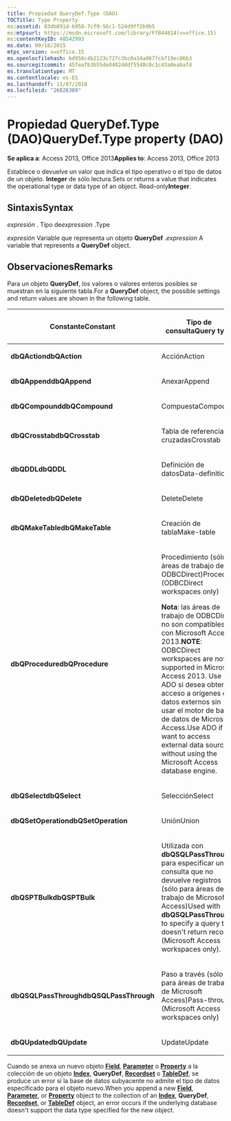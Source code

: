 ```yaml
---
title: Propiedad QueryDef.Type (DAO)
TOCTitle: Type Property
ms:assetid: 03db891d-b958-7cf9-56c1-524d9ff2b9b5
ms:mtpsurl: https://msdn.microsoft.com/library/Ff844814(v=office.15)
ms:contentKeyID: 48542993
ms.date: 09/18/2015
mtps_version: v=office.15
ms.openlocfilehash: bd958c4b2123c727c3bc0a14a067fcb719ec86b3
ms.sourcegitcommit: 45feafb3b55de0402dddf5548c0c1c43a0eabafd
ms.translationtype: MT
ms.contentlocale: es-ES
ms.lasthandoff: 11/07/2018
ms.locfileid: "26026389"
---
```

# <a name="querydeftype-property-dao"></a><span data-ttu-id="0ca8c-102">Propiedad QueryDef.Type (DAO)</span><span class="sxs-lookup"><span data-stu-id="0ca8c-102">QueryDef.Type property (DAO)</span></span>


<span data-ttu-id="0ca8c-103">**Se aplica a**: Access 2013, Office 2013</span><span class="sxs-lookup"><span data-stu-id="0ca8c-103">**Applies to**: Access 2013, Office 2013</span></span>

<span data-ttu-id="0ca8c-p101">Establece o devuelve un valor que indica el tipo operativo o el tipo de datos de un objeto. **Integer** de sólo lectura.</span><span class="sxs-lookup"><span data-stu-id="0ca8c-p101">Sets or returns a value that indicates the operational type or data type of an object. Read-only**Integer**.</span></span>

## <a name="syntax"></a><span data-ttu-id="0ca8c-106">Sintaxis</span><span class="sxs-lookup"><span data-stu-id="0ca8c-106">Syntax</span></span>

<span data-ttu-id="0ca8c-107">*expresión* . Tipo de</span><span class="sxs-lookup"><span data-stu-id="0ca8c-107">*expression* .Type</span></span>

<span data-ttu-id="0ca8c-108">*expresión* Variable que representa un objeto **QueryDef** .</span><span class="sxs-lookup"><span data-stu-id="0ca8c-108">*expression* A variable that represents a **QueryDef** object.</span></span>

## <a name="remarks"></a><span data-ttu-id="0ca8c-109">Observaciones</span><span class="sxs-lookup"><span data-stu-id="0ca8c-109">Remarks</span></span>

<span data-ttu-id="0ca8c-110">Para un objeto **QueryDef**, los valores o valores enteros posibles se muestran en la siguiente tabla.</span><span class="sxs-lookup"><span data-stu-id="0ca8c-110">For a **QueryDef** object, the possible settings and return values are shown in the following table.</span></span>

<table>
<colgroup>
<col style="width: 50%" />
<col style="width: 50%" />
</colgroup>
<thead>
<tr class="header">
<th><p><span data-ttu-id="0ca8c-111">Constante</span><span class="sxs-lookup"><span data-stu-id="0ca8c-111">Constant</span></span></p></th>
<th><p><span data-ttu-id="0ca8c-112">Tipo de consulta</span><span class="sxs-lookup"><span data-stu-id="0ca8c-112">Query type</span></span></p></th>
</tr>
</thead>
<tbody>
<tr class="odd">
<td><p><span data-ttu-id="0ca8c-113"><strong>dbQAction</strong></span><span class="sxs-lookup"><span data-stu-id="0ca8c-113"><strong>dbQAction</strong></span></span></p></td>
<td><p><span data-ttu-id="0ca8c-114">Acción</span><span class="sxs-lookup"><span data-stu-id="0ca8c-114">Action</span></span></p></td>
</tr>
<tr class="even">
<td><p><span data-ttu-id="0ca8c-115"><strong>dbQAppend</strong></span><span class="sxs-lookup"><span data-stu-id="0ca8c-115"><strong>dbQAppend</strong></span></span></p></td>
<td><p><span data-ttu-id="0ca8c-116">Anexar</span><span class="sxs-lookup"><span data-stu-id="0ca8c-116">Append</span></span></p></td>
</tr>
<tr class="odd">
<td><p><span data-ttu-id="0ca8c-117"><strong>dbQCompound</strong></span><span class="sxs-lookup"><span data-stu-id="0ca8c-117"><strong>dbQCompound</strong></span></span></p></td>
<td><p><span data-ttu-id="0ca8c-118">Compuesta</span><span class="sxs-lookup"><span data-stu-id="0ca8c-118">Compound</span></span></p></td>
</tr>
<tr class="even">
<td><p><span data-ttu-id="0ca8c-119"><strong>dbQCrosstab</strong></span><span class="sxs-lookup"><span data-stu-id="0ca8c-119"><strong>dbQCrosstab</strong></span></span></p></td>
<td><p><span data-ttu-id="0ca8c-120">Tabla de referencias cruzadas</span><span class="sxs-lookup"><span data-stu-id="0ca8c-120">Crosstab</span></span></p></td>
</tr>
<tr class="odd">
<td><p><span data-ttu-id="0ca8c-121"><strong>dbQDDL</strong></span><span class="sxs-lookup"><span data-stu-id="0ca8c-121"><strong>dbQDDL</strong></span></span></p></td>
<td><p><span data-ttu-id="0ca8c-122">Definición de datos</span><span class="sxs-lookup"><span data-stu-id="0ca8c-122">Data-definition</span></span></p></td>
</tr>
<tr class="even">
<td><p><span data-ttu-id="0ca8c-123"><strong>dbQDelete</strong></span><span class="sxs-lookup"><span data-stu-id="0ca8c-123"><strong>dbQDelete</strong></span></span></p></td>
<td><p><span data-ttu-id="0ca8c-124">Delete</span><span class="sxs-lookup"><span data-stu-id="0ca8c-124">Delete</span></span></p></td>
</tr>
<tr class="odd">
<td><p><span data-ttu-id="0ca8c-125"><strong>dbQMakeTable</strong></span><span class="sxs-lookup"><span data-stu-id="0ca8c-125"><strong>dbQMakeTable</strong></span></span></p></td>
<td><p><span data-ttu-id="0ca8c-126">Creación de tabla</span><span class="sxs-lookup"><span data-stu-id="0ca8c-126">Make-table</span></span></p></td>
</tr>
<tr class="even">
<td><p><span data-ttu-id="0ca8c-127"><strong>dbQProcedure</strong></span><span class="sxs-lookup"><span data-stu-id="0ca8c-127"><strong>dbQProcedure</strong></span></span></p></td>
<td><p><span data-ttu-id="0ca8c-128">Procedimiento (sólo áreas de trabajo de ODBCDirect)</span><span class="sxs-lookup"><span data-stu-id="0ca8c-128">Procedure (ODBCDirect workspaces only)</span></span></p><p><span data-ttu-id="0ca8c-129"><strong>Nota</strong>: las áreas de trabajo de ODBCDirect no son compatibles con Microsoft Access 2013.</span><span class="sxs-lookup"><span data-stu-id="0ca8c-129"><strong>NOTE</strong>: ODBCDirect workspaces are not supported in Microsoft Access 2013.</span></span> <span data-ttu-id="0ca8c-130">Use ADO si desea obtener acceso a orígenes de datos externos sin usar el motor de base de datos de Microsoft Access.</span><span class="sxs-lookup"><span data-stu-id="0ca8c-130">Use ADO if you want to access external data sources without using the Microsoft Access database engine.</span></span></p></td>
</tr>
<tr class="odd">
<td><p><span data-ttu-id="0ca8c-131"><strong>dbQSelect</strong></span><span class="sxs-lookup"><span data-stu-id="0ca8c-131"><strong>dbQSelect</strong></span></span></p></td>
<td><p><span data-ttu-id="0ca8c-132">Selección</span><span class="sxs-lookup"><span data-stu-id="0ca8c-132">Select</span></span></p></td>
</tr>
<tr class="even">
<td><p><span data-ttu-id="0ca8c-133"><strong>dbQSetOperation</strong></span><span class="sxs-lookup"><span data-stu-id="0ca8c-133"><strong>dbQSetOperation</strong></span></span></p></td>
<td><p><span data-ttu-id="0ca8c-134">Unión</span><span class="sxs-lookup"><span data-stu-id="0ca8c-134">Union</span></span></p></td>
</tr>
<tr class="odd">
<td><p><span data-ttu-id="0ca8c-135"><strong>dbQSPTBulk</strong></span><span class="sxs-lookup"><span data-stu-id="0ca8c-135"><strong>dbQSPTBulk</strong></span></span></p></td>
<td><p><span data-ttu-id="0ca8c-136">Utilizada con <strong>dbQSQLPassThrough</strong> para especificar una consulta que no devuelve registros (sólo para áreas de trabajo de Microsoft Access)</span><span class="sxs-lookup"><span data-stu-id="0ca8c-136">Used with <strong>dbQSQLPassThrough</strong> to specify a query that doesn't return records (Microsoft Access workspaces only).</span></span></p></td>
</tr>
<tr class="even">
<td><p><span data-ttu-id="0ca8c-137"><strong>dbQSQLPassThrough</strong></span><span class="sxs-lookup"><span data-stu-id="0ca8c-137"><strong>dbQSQLPassThrough</strong></span></span></p></td>
<td><p><span data-ttu-id="0ca8c-138">Paso a través (sólo para áreas de trabajo de Microsoft Access)</span><span class="sxs-lookup"><span data-stu-id="0ca8c-138">Pass-through (Microsoft Access workspaces only)</span></span></p></td>
</tr>
<tr class="odd">
<td><p><span data-ttu-id="0ca8c-139"><strong>dbQUpdate</strong></span><span class="sxs-lookup"><span data-stu-id="0ca8c-139"><strong>dbQUpdate</strong></span></span></p></td>
<td><p><span data-ttu-id="0ca8c-140">Update</span><span class="sxs-lookup"><span data-stu-id="0ca8c-140">Update</span></span></p></td>
</tr>
</tbody>
</table>


<span data-ttu-id="0ca8c-141">Cuando se anexa un nuevo objeto **[Field](field-object-dao.md)**, **[Parameter](parameter-object-dao.md)** o **[Property](property-object-dao.md)** a la colección de un objeto **[Index](index-object-dao.md)**, **QueryDef**, **[Recordset](recordset-object-dao.md)** o **[TableDef](tabledef-object-dao.md)**, se produce un error si la base de datos subyacente no admite el tipo de datos especificado para el objeto nuevo.</span><span class="sxs-lookup"><span data-stu-id="0ca8c-141">When you append a new **[Field](field-object-dao.md)**, **[Parameter](parameter-object-dao.md)**, or **[Property](property-object-dao.md)** object to the collection of an **[Index](index-object-dao.md)**, **QueryDef**, **[Recordset](recordset-object-dao.md)**, or **[TableDef](tabledef-object-dao.md)** object, an error occurs if the underlying database doesn't support the data type specified for the new object.</span></span>


